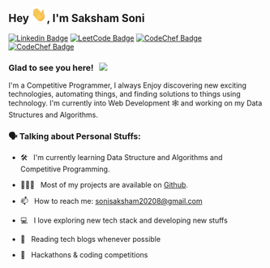 ## Hey <img alt="Hi" src="./Hi.gif" width="30px" height="30px" />, I'm Saksham Soni

[![Linkedin Badge](https://img.shields.io/badge/LinkedIn-0077B5?style=for-the-badge&logo=linkedin&logoColor=white)](https://www.linkedin.com/in/saksham-soni-5649a2192/)
[![LeetCode Badge](https://img.shields.io/badge/-LeetCode-FFA116?style=for-the-badge&logo=LeetCode&logoColor=black)](https://leetcode.com/sakshams23/)
[![CodeChef Badge](https://img.shields.io/badge/Codechef-%23B92B27.svg?&style=for-the-badge&logo=Codechef&logoColor=white)](https://www.codechef.com/users/sakshams23)
[![CodeChef Badge](https://img.shields.io/badge/Codeforces-%23B92B27.svg?&style=for-the-badge&logo=Codeforces&logoColor=white)](https://codeforces.com/profile/sakshams23)


### Glad to see you here! &nbsp; ![](https://komarev.com/ghpvc/?username=sakshams23&label=Profile%20views&color=0e75b6&style=flat-square)
I'm a Competitive Programmer, I always Enjoy discovering new exciting technologies, automating things, and finding solutions to things using technology. I'm currently into Web Development 🕸️ and working on my Data Structures and Algorithms.
### 🗣 Talking about Personal Stuffs:

- 🛠 &nbsp; I'm currently learning Data Structure and Algorithms and Competitive Programming.
- 👨🏻‍💻 &nbsp; Most of my projects are available on [Github](https://github.com/sakshams23).
- 📫 &nbsp; How to reach me: sonisaksham20208@gmail.com

- 💻 &nbsp; I love exploring new tech stack and developing new stuffs
- 📰 &nbsp; Reading tech blogs whenever possible
- 🍕 &nbsp; Hackathons & coding competitions
